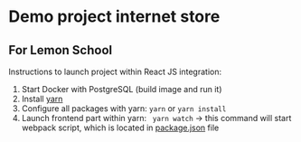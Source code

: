# Demo project internet store #
## For Lemon School ##

Instructions to launch project within React JS integration:
1. Start Docker with PostgreSQL (build image and run it)
2. Install [yarn](https://yarnpkg.com/getting-started/install)
3. Configure all packages with yarn: ``` yarn ``` or ``` yarn install  ```
4. Launch frontend part within yarn: ``` yarn watch``` -> this command will start webpack script, which is located in 
[package.json](/InternetStoreDemoProject/package.json) file